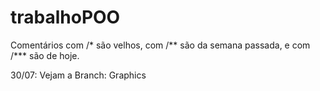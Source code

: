 # trabalhoPOO

Comentários com /* são velhos, com /** são da semana passada, e com /*** são de hoje.

30/07: Vejam a Branch: Graphics
